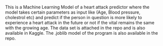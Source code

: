 This is a Machine Learning Model of a heart attack predictor where the model takes certain parameters as input like (Age, Blood pressure, cholestrol etc) and predict 
if the person in question is more likely to experience a heart attack in the future or not if the vital remains the same with the growing age. 
The data set is attached in the repo and is also available in Kaggle.
The .joblib model of the program is also available in the repo.
